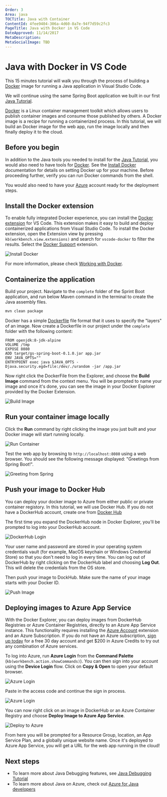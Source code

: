 ```yaml
---
Order: 3
Area: java
TOCTitle: Java with Container
ContentId: 4fee9404-306a-4d60-8a7e-94f7d59c2fc3
PageTitle: Java with Docker in VS Code
DateApproved: 11/14/2017
MetaDescription:
MetaSocialImage: TBD
---
```

# Java with Docker in VS Code

This 15 minutes tutorial will walk you through the process of building a [Docker](https://docker.com/) image for running a Java application in Visual Studio Code.

We will continue using the same Spring Boot application we built in our first [Java Tutorial](/docs/java/java-tutorial.md).

[Docker](https://docker.com/) is a Linux container management toolkit which allows users to publish container images and consume those published by others. A Docker image is a recipe for running a containerized process. In this tutorial, we will build an Docker image for the web app, run the image locally and then finally deploy it to the cloud.

## Before you begin

In addition to the Java tools you needed to install for the [Java Tutorial](/docs/java/java-tutorial.md), you would also need to have tools for [Docker](https://docker.com/). See the [Install Docker](https://docs.docker.com/installation/#installation) documentation for details on setting Docker up for your machine. Before proceeding further, verify you can run Docker commands from the shell.

You would also need to have your [Azure](http://www.azure.com) account ready for the deployment steps.

## Install the Docker extension

To enable fully integrated Docker experience, you can install the [Docker extension](https://github.com/Microsoft/vscode-docker) for VS Code. This extension makes it easy to build and deploy containerized applications from Visual Studio Code. To install the Docker extension, open the Extension view by pressing `kb(workbench.view.extensions)` and search for `vscode-docker` to filter the results. Select the [Docker Support](https://marketplace.visualstudio.com/items?itemName=PeterJausovec.vscode-docker) extension.

![Install Docker](images/java-container/install-docker.png)

For more information, please check [Working with Docker](/docs/language/dockerfile.md).

## Containerize the application

Build your project. Navigate to the `complete` folder of the Sprint Boot application, and run below Maven command in the terminal to create the Java assembly files.

```bash
mvn clean package
```

Docker has a simple [Dockerfile](https://docs.docker.com/reference/builder/) file format that it uses to specify the "layers" of an image. Now create a Dockerfile in our project under the `complete` folder with the following content:

```docker
FROM openjdk:8-jdk-alpine
VOLUME /tmp
EXPOSE 8080
ADD target/gs-spring-boot-0.1.0.jar app.jar
ENV JAVA_OPTS=""
ENTRYPOINT exec java $JAVA_OPTS -Djava.security.egd=file:/dev/./urandom -jar /app.jar
```

Now right click the DockerFile from the Explorer, and choose the **Build Image** command from the context menu. You will be prompted to name your image and once it's done, you can see the image in your Docker Explorer provided by the Docker Extension.

![Build Image](images/java-container/build-image.png)

## Run your container image locally

Click the **Run** command by right clicking the image you just built and your Docker image will start running locally.

![Run Container](images/java-container/docker-run.png)

Test the web app by browsing to `http://localhost:8080` using a web browser. You should see the following message displayed: "Greetings from Spring Boot!".

![Greeting from Spring](images/java-tutorial/greeting-from-spring.png)

## Push your image to Docker Hub

You can deploy your docker image to Azure from either public or private container registory. In this tutorial, we will use Docker Hub. If you do not have a DockerHub account, create one from [Docker Hub](https://hub.docker.com/)

The first time you expand the DockerHub node in Docker Explorer, you'll be prompted to log into your DockerHub account.

![DockerHub Login](images/java-container/docker-hub-login.gif)

Your user name and password are stored in your operating system credentials vault (for example, MacOS keychain or Windows Credential Store) so that you don't need to log in every time. You can log out of DockerHub by right clicking on the DockerHub label and choosing **Log Out**. This will delete the credentials from the OS store.

Then push your image to DockHub. Make sure the name of your image starts with your Docker ID.

![Push Image](images/java-container/docker-push.png)

## Deploying images to Azure App Service

With the Docker Explorer, you can deploy images from DockerHub Registries or Azure Container Registries, directly to an Azure App Service instance. This functionality requires installing the [Azure Account](https://marketplace.visualstudio.com/items?itemName=ms-vscode.azure-account) extension and an Azure Subscription. If you do not have an Azure subscription, [sign up today](https://azure.microsoft.com//free/?b=16.48) for a free 30 day account and get $200 in Azure Credits to try out any combination of Azure services.

To log into Azure, run **Azure Login** from the **Command Palette** (`kb(workbench.action.showCommands)`). You can then sign into your account using the **Device Login** flow. Click on **Copy & Open** to open your default browser.

![Azure Login](images/java-container/device-login.png)

Paste in the access code and continue the sign in process.

![Azure Login](images/java-container/device-login2.png)

You can now right click on an image in DockerHub or an Azure Container Registry and choose **Deploy Image to Azure App Service**.

![Deploy to Azure](images/java-container/deploy-to-azure.png)

From here you will be prompted for a Resource Group, location, an App Service Plan, and a globally unique website name. Once it's deployed to Azure App Service, you will get a URL for the web app running in the cloud!

## Next steps

* To learn more about Java Debugging features, see [Java Debugging Tutorial](/docs/java/java-debugging.md)
* To learn more about Java on Azure, check out [Azure for Java developers](https://docs.microsoft.com//java/azure/)
